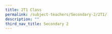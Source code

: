 ```yaml
---
title: 2T1 Class
permalink: /subject-teachers/Secondary-2/2T1/
description: ""
third_nav_title: Secondary 2
---
```

